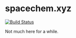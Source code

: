 # spacechem.xyz

[![Build Status](https://travis-ci.org/researchnet/spacechem.xyz.svg?branch=master)](https://travis-ci.org/researchnet/spacechem.xyz)

Not much here for a while.
